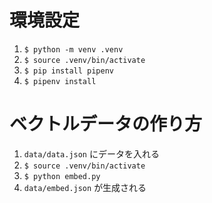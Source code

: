 # 環境設定

1. `$ python -m venv .venv`
1. `$ source .venv/bin/activate`
1. `$ pip install pipenv`
1. `$ pipenv install`

# ベクトルデータの作り方

1. `data/data.json` にデータを入れる
1. `$ source .venv/bin/activate`
1. `$ python embed.py`
1. `data/embed.json` が生成される